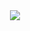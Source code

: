 
<div align="center">
  <img src="![다오](https://github.com/user-attachments/assets/c8dce94e-08a7-453c-a3c4-813189c8e71d)"
" />
</div>

<!--
**HOONSSAC/HOONSSAC** is a ✨ _special_ ✨ repository because its `README.md` (this file) appears on your GitHub profile.

Here are some ideas to get you started:

- 🔭 I’m currently working on ...
- 🌱 I’m currently learning ...
- 👯 I’m looking to collaborate on ...
- 🤔 I’m looking for help with ...
- 💬 Ask me about ...
- 📫 How to reach me: ...
- 😄 Pronouns: ...
- ⚡ Fun fact: ...
-->
